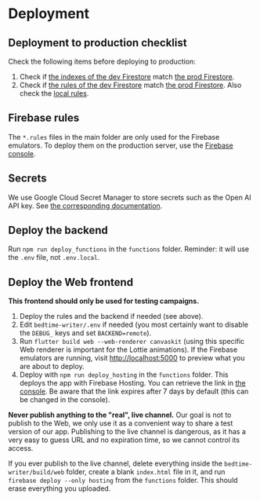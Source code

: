 # Deployment

## Deployment to production checklist

Check the following items before deploying to production:
1. Check if [the indexes of the dev Firestore](https://console.firebase.google.com/u/0/project/bedtime-writer/firestore/indexes) match [the prod Firestore](https://console.firebase.google.com/u/0/project/bedtime-writer-prod/firestore/indexes).
2. Check if [the rules of the dev Firestore](https://console.firebase.google.com/u/0/project/bedtime-writer/firestore/rules) match [the prod Firestore](https://console.firebase.google.com/u/0/project/bedtime-writer-prod/firestore/rules). Also check the [local rules](../firestore.rules).

## Firebase rules

The `*.rules` files in the main folder are only used for the Firebase emulators. To deploy them on
the production server, use the
[Firebase console](https://console.firebase.google.com/project/bedtime-writer/firestore/rules).

## Secrets

We use Google Cloud Secret Manager to store secrets such as the Open AI API key. See
[the corresponding documentation](https://firebase.google.com/docs/functions/config-env#secret-manager).

## Deploy the backend

Run `npm run deploy_functions` in the `functions` folder. Reminder: it will use the `.env` file,
not `.env.local`.

## Deploy the Web frontend

**This frontend should only be used for testing campaigns.**

1. Deploy the rules and the backend if needed (see above).
2. Edit `bedtime-writer/.env` if needed (you most certainly want to disable the `DEBUG_` keys and
   set `BACKEND=remote`).
3. Run `flutter build web --web-renderer canvaskit` (using this specific Web renderer is important
   for the Lottie animations). If the Firebase emulators are running, visit <http://localhost:5000>
   to preview what you are about to deploy.
4. Deploy with `npm run deploy_hosting` in the `functions` folder. This deploys the app with
   Firebase Hosting. You can retrieve the link in
   [the console](https://console.firebase.google.com/project/bedtime-writer/hosting/sites). Be aware
   that the link expires after 7 days by default (this can be changed in the console).

**Never publish anything to the "real", live channel.** Our goal is not to publish to the Web, we
only use it as a convenient way to share a test version of our app. Publishing to the live channel
is dangerous, as it has a very easy to guess URL and no expiration time, so we cannot control its
access.

If you ever publish to the live channel, delete everything inside the `bedtime-writer/build/web`
folder, create a blank `index.html` file in it, and run `firebase deploy --only hosting` from the
`functions` folder. This should erase everything you uploaded.
